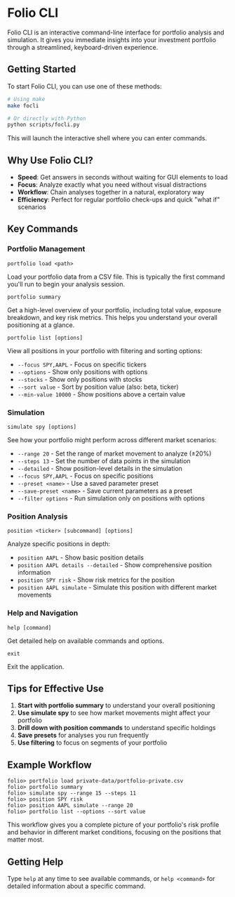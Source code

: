 # Folio CLI

Folio CLI is an interactive command-line interface for portfolio analysis and simulation. It gives you immediate insights into your investment portfolio through a streamlined, keyboard-driven experience.

## Getting Started

To start Folio CLI, you can use one of these methods:

```bash
# Using make
make focli

# Or directly with Python
python scripts/focli.py
```

This will launch the interactive shell where you can enter commands.

## Why Use Folio CLI?

- **Speed**: Get answers in seconds without waiting for GUI elements to load
- **Focus**: Analyze exactly what you need without visual distractions
- **Workflow**: Chain analyses together in a natural, exploratory way
- **Efficiency**: Perfect for regular portfolio check-ups and quick "what if" scenarios

## Key Commands

### Portfolio Management

```
portfolio load <path>
```
Load your portfolio data from a CSV file. This is typically the first command you'll run to begin your analysis session.

```
portfolio summary
```
Get a high-level overview of your portfolio, including total value, exposure breakdown, and key risk metrics. This helps you understand your overall positioning at a glance.

```
portfolio list [options]
```
View all positions in your portfolio with filtering and sorting options:
- `--focus SPY,AAPL` - Focus on specific tickers
- `--options` - Show only positions with options
- `--stocks` - Show only positions with stocks
- `--sort value` - Sort by position value (also: beta, ticker)
- `--min-value 10000` - Show positions above a certain value

### Simulation

```
simulate spy [options]
```
See how your portfolio might perform across different market scenarios:
- `--range 20` - Set the range of market movement to analyze (±20%)
- `--steps 13` - Set the number of data points in the simulation
- `--detailed` - Show position-level details in the simulation
- `--focus SPY,AAPL` - Focus on specific positions
- `--preset <name>` - Use a saved parameter preset
- `--save-preset <name>` - Save current parameters as a preset
- `--filter options` - Run simulation only on positions with options

### Position Analysis

```
position <ticker> [subcommand] [options]
```
Analyze specific positions in depth:
- `position AAPL` - Show basic position details
- `position AAPL details --detailed` - Show comprehensive position information
- `position SPY risk` - Show risk metrics for the position
- `position AAPL simulate` - Simulate this position with different market movements

### Help and Navigation

```
help [command]
```
Get detailed help on available commands and options.

```
exit
```
Exit the application.

## Tips for Effective Use

1. **Start with portfolio summary** to understand your overall positioning
2. **Use simulate spy** to see how market movements might affect your portfolio
3. **Drill down with position commands** to understand specific holdings
4. **Save presets** for analyses you run frequently
5. **Use filtering** to focus on segments of your portfolio

## Example Workflow

```
folio> portfolio load private-data/portfolio-private.csv
folio> portfolio summary
folio> simulate spy --range 15 --steps 11
folio> position SPY risk
folio> position AAPL simulate --range 20
folio> portfolio list --options --sort value
```

This workflow gives you a complete picture of your portfolio's risk profile and behavior in different market conditions, focusing on the positions that matter most.

## Getting Help

Type `help` at any time to see available commands, or `help <command>` for detailed information about a specific command.
